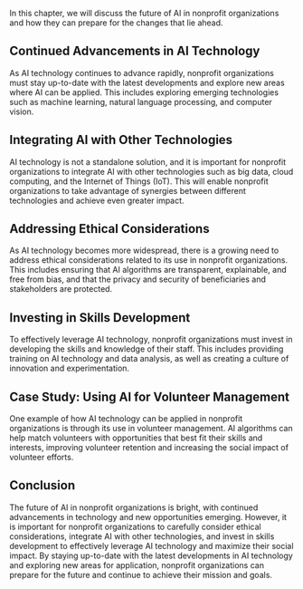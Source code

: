

In this chapter, we will discuss the future of AI in nonprofit organizations and how they can prepare for the changes that lie ahead.

Continued Advancements in AI Technology
---------------------------------------

As AI technology continues to advance rapidly, nonprofit organizations must stay up-to-date with the latest developments and explore new areas where AI can be applied. This includes exploring emerging technologies such as machine learning, natural language processing, and computer vision.

Integrating AI with Other Technologies
--------------------------------------

AI technology is not a standalone solution, and it is important for nonprofit organizations to integrate AI with other technologies such as big data, cloud computing, and the Internet of Things (IoT). This will enable nonprofit organizations to take advantage of synergies between different technologies and achieve even greater impact.

Addressing Ethical Considerations
---------------------------------

As AI technology becomes more widespread, there is a growing need to address ethical considerations related to its use in nonprofit organizations. This includes ensuring that AI algorithms are transparent, explainable, and free from bias, and that the privacy and security of beneficiaries and stakeholders are protected.

Investing in Skills Development
-------------------------------

To effectively leverage AI technology, nonprofit organizations must invest in developing the skills and knowledge of their staff. This includes providing training on AI technology and data analysis, as well as creating a culture of innovation and experimentation.

Case Study: Using AI for Volunteer Management
---------------------------------------------

One example of how AI technology can be applied in nonprofit organizations is through its use in volunteer management. AI algorithms can help match volunteers with opportunities that best fit their skills and interests, improving volunteer retention and increasing the social impact of volunteer efforts.

Conclusion
----------

The future of AI in nonprofit organizations is bright, with continued advancements in technology and new opportunities emerging. However, it is important for nonprofit organizations to carefully consider ethical considerations, integrate AI with other technologies, and invest in skills development to effectively leverage AI technology and maximize their social impact. By staying up-to-date with the latest developments in AI technology and exploring new areas for application, nonprofit organizations can prepare for the future and continue to achieve their mission and goals.


